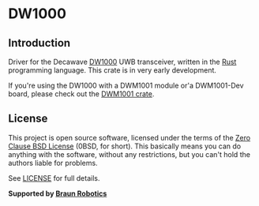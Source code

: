 # DW1000

## Introduction

Driver for the Decawave [DW1000] UWB transceiver, written in the [Rust] programming language. This crate is in very early development.

If you're using the DW1000 with a DWM1001 module or'a DWM1001-Dev board, please check out the [DWM1001 crate].

[DW1000]: https://www.decawave.com/products/dw1000
[Rust]: https://www.rust-lang.org/
[DWM1001 crate]: https://github.com/braun-robotics/rust-dwm1001


## License

This project is open source software, licensed under the terms of the [Zero Clause BSD License][] (0BSD, for short). This basically means you can do anything with the software, without any restrictions, but you can't hold the authors liable for problems.

See [LICENSE] for full details.

[Zero Clause BSD License]: https://opensource.org/licenses/FPL-1.0.0
[LICENSE]: https://github.com/braun-robotics/rust-dwm1001/blob/master/LICENSE


**Supported by [Braun Robotics](https://braun-robotics.com/)**
